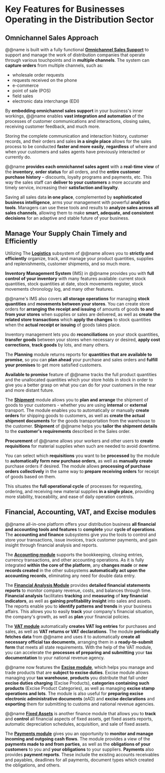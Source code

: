 # Key Features for Businesses Operating in the Distribution Sector

## Omnichannel Sales Approach

@@name is built with a fully functional **[Omnichannel Sales Support](~/features/crm/omnichannel-sales.md)** to support and manage the work of distribution companies that operate through various touchpoints and in **multiple channels**. 
The system can **capture orders** from multiple channels, such as: 

* wholesale order requests 
* requests received on the phone
* e-commerce 
* point of sale (POS) 
* field sales 
* electronic data interchange (EDI)  

By **embedding omnichannel sales support** in your business's inner workings, @@name enables **vast integration and automation** of the processes of customer communications and interactions, closing sales, receiving customer feedback, and much more.  

Storing the complete communication and interaction history, customer records, and their orders and sales **in a single place** allows for the sales process to be conducted **faster and more easily**, **regardless** of where and when your customers and sales agents have previously interacted or currently do.  

@@name **provides each omnichannel sales agent** with a **real-time view** of the **inventory**, **order status** for all orders, and the **entire customer purchase history** – discounts, loyalty programs and payments, etc. 
This way the sales staff can **deliver to your customers** a more accurate and timely service, increasing their **satisfaction and loyalty**.  

Saving all sales data **in one place**, complemented by **sophisticated business intelligence**, arms your management with powerful **analytics tools**. 
Managers can use these tools and results to **analyze sales across all sales channels**, allowing them to make **smart, adequate, and consistent decisions** for an adaptive and stable future of your business.  

## Manage Your Supply Chain Timely and Efficiently

Utilizing The **[Logistics](~/features/logistics/index.md)** subsystem of @@name allows you to **strictly and efficiently** organize, track, and manage your product quantities, supplies and replenishments, customer shipments, and so much more.  

**Inventory Management System** (IMS) in @@name provides you with **full control of your inventory** with many features available: current stock quantities, stock quantities at date, stock movements register, stock movements chronology log, and many other features.  

@@name's IMS also covers **all storage operations** for managing **stock quantities** and **movements between your stores**. 
You can create store orders for **arranging the receipt and issuing** of amounts of goods **to and from your stores** when supplies or sales are delivered, as well as **create the related store transactions** which **apply the changes** to stock quantities when the **actual receipt or issuing** of goods takes place.  

Inventory management lets you do **reconciliations** on your stock quantities, **transfer goods** between your stores when necessary or desired, **apply cost corrections**, **track goods** by lots, and many others.  

The **Planning** module returns reports for **quantities that are available to promise**, so you can **plan ahead** your purchase and sales orders and **fulfill your promises** to get more satisfied customers.  

**Available to promise** feature of @@name tracks the full product quantities and the unallocated quantities which your store holds in stock in order to give you a better grasp on what you can do for your customers in the near and more distant future. 

The **[Shipment](~/features/logistics/shipment.md)** module allows you to **plan and arrange** the shipment of goods to your customers - whether you are using **internal** or **external** transport. 
The module enables you to automatically or manually **create orders** for shipping goods to customers, as well as **create the actual shipment documents** for the goods transportation from the warehouse to the customer. 
**Shipment** of @@name helps you **tailor the shipment details** to the **customer's requirements** described in the Sales order. 

**Procurement** of @@name allows your workers and other users to **create requisitions** for material supplies when such are needed to avoid downtime. 

You can select which **requisitions** you want to be **processed** by the module to **automatically form new purchase orders**, as well as **manually create** purchase orders if desired. 
The module allows **processing of purchase orders collectively** in the same way to **prepare receiving orders** for receipt of goods based on them.  

This situates the **full operational cycle** of processes for requesting, ordering, and receiving new material supplies **in a single place**, providing more stability, traceability, and ease of daily operation controls.  

## Financial, Accounting, VAT, and Excise modules

@@name all-in-one platform offers your distribution business **all financial and accounting tools and features** to **complete** your **cycle of operations**. 
The **accounting and finance** subsystems give you the tools to control and store your transactions, issue invoices, track customer payments, and gain insight through financial analysis and reports.  

The **[Accounting module](~/features/financials/accounting.md)** supports the bookkeeping, closing entries, currency transactions, and other accounting operations. 
As it is fully integrated **within the core of the platform**, any **changes made** or **new records created** in the other subsystems **automatically act upon the accounting records**, eliminating any need for double data entry.  

The **[Financial Analysis Module](~/features/financials/financial-analysis.md)** provides **detailed financial statements reports** to monitor company revenue, costs, and balances through time. 
**Financial analysis** facilitates **tracking** and **measuring** of **key financial indicators**, as well as **gaining profitability insight** into sales and assets. 
The reports enable you to **identify patterns and trends** in your business affairs. 
This allows you to easily **track** your company's financial situation, the company's growth, as well as **plan** your financial policies.  

The **[VAT module](~/features/financials/vat-reporting.md)** automatically **creates VAT log entries** for purchases and sales, as well as **VAT returns or VAT declarations**. 
The module **periodically fetches data** from @@name and uses it to automatically **create all necessary official tax documents**, arranging them in a **ready-to-submit form** that meets all state requirements. 
With the help of the VAT module, you can accelerate the **processes of preparing and submitting** your **tax documentation** to your national revenue agency.  

@@name now features the **[Excise module](~/features/financials/excise.md)**, which helps you manage and trade products that are **subject to excise duties**. 
Excise module allows managing your **tax warehouse**, **products** you distribute that fall under **excise duties charging** (Excise Products), **categories containing such products** (Excise Product Categories), as well as managing **excise stamp operations and lots**.
The module is also useful for **preparing excise electronic administrative documents** (eAD) and **excise declarations** and **exporting** them for submitting to customs and national revenue agencies.  

@@name **[Fixed Assets](~/features/financials/fixed-assets.md)** is another finance module that allows you to **track** and **control** all financial aspects of fixed assets, get fixed assets reports, automatic depreciation schedules, acquisition, and sale of fixed assets.  

The **[Payments module](~/features/financials/payments.md)** gives you an opportunity to **monitor and manage incoming and outgoing cash flows**. 
The module provides a view of the **payments made to and from parties**, as well as the **obligations of your customers** to you and **your obligations** to your suppliers. 
**Payments** also provides **payment reports**. 
These include the existing accounts receivables and payables, deadlines for all payments, document types which created the obligations, and others.  
